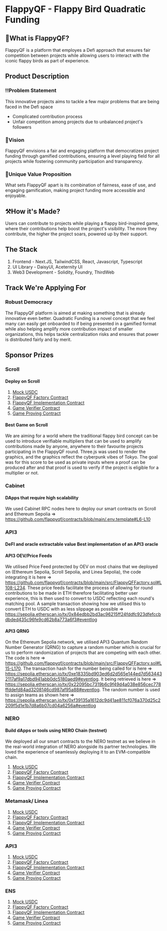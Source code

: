 # FlappyQF - Flappy Bird Quadratic Funding
## 👀What is FlappyQF?
FlappyQF is a platform that employes a Defi approach that ensures fair competition between projects while allowing users to interact with the iconic flappy birds as part of experience.

## Product Description
### ‼️Problem Statement
This innovative projects aims to tackle a few major problems that are being faced in the Defi space
- Complicated contribution process
- Unfair competition among projects due to unbalanced project's followers

### 🎯Vision
FlappyQF envisions a fair and engaging platform that democratizes project funding through gamified contributions, ensuring a level playing field for all projects while fostering community participation and transparency.

### 🚨Unique Value Proposition
What sets FlappyQF apart is its combination of fairness, ease of use, and engaging gamification, making project funding more accessible and enjoyable.

## ⚒️How it's Made?
Users can contribute to projects while playing a flappy bird-inspired game, where their contributions help boost the project's visibility. The more they contribute, the higher the project soars, powered up by their support.

## The Stack
1. Frontend - Next.JS, TailwindCSS, React, Javascript, Typescript
2. UI Library - DaisyUI, Aceternity UI
3. Web3 Development - Solidity, Foundry, ThirdWeb


## Track We're Applying For
### Robust Democracy
The FlappyQF platform is aimed at making something that is already innovative even better. Quadratic Funding is a novel concept that we feel many can easily get onboarded to if being presented in a gamified format while also helping amplify more contribution impact of smaller organizations, this helps tackle centralization risks and ensures that power is distributed fairly and by merit.

## Sponsor Prizes
### Scroll
#### Deploy on Scroll
1. [Mock USDC](https://sepolia.scrollscan.com/address/0xcf6bc8d4d55b4baba1e7783400f3bf7fbd55cf5b#code)
2. [⁠FlappyQF Factory Contract](https://sepolia.scrollscan.com/address/0x5922F957C2DF08FE3dD5f6Dd8f2f7FE14fF9c43f#code)
3. [FlappyQF Implementation Contract](https://sepolia.scrollscan.com/address/0xb72cB3Cac841CeafCE22422179442Bd200C24417#code)
4. [⁠Game Verifier Contract](https://sepolia.scrollscan.com/address/0x54D161e5f34Ea7b975BFc036a280290239fa6d12#code)
5. [Game Proving Contract](https://sepolia.scrollscan.com/address/0x1FFFd4b3051E2e9884627083a9daE472c7D04521#code)

#### Best Game on Scroll
We are aiming for a world where the traditional flappy bird concept can be used to introduce verifiable multipliers that can be used to amplify contributions made by anyone, anywhere to their favourite projects participating in the FlappyQF round. Three.js was used to render the graphics, and the graphics reflect the cyberpunk vibes of Tokyo. The goal was for this score to be used as private inputs where a proof can be produced after and that proof is used to verify if the project is eligible for a multiplier or not.

### Cabinet
#### DApps that require high scalability
We used Cabinet RPC nodes here to deploy our smart contracts on Scroll and Ethereum Sepolia => https://github.com/flappyqf/contracts/blob/main/.env.template#L6-L10

### API3
#### DeFI and oracle extractable value Best implementation of an API3 oracle
#### API3 OEV/Price Feeds
We utilised Price Feed protected by OEV on most chains that we deployed on (Ethereum Sepolia, Scroll Sepolia, and Linea Sepolia), the code integrating it is here => https://github.com/flappyqf/contracts/blob/main/src/FlappyQFFactory.sol#L108-L234. These price feeds facilitate the process of allowing for round contributions to be made in ETH therefore facilitating better user experience, this is then used to convert to USDC reflecting each round's matching pool. A sample transaction showing how we utilised this to convert ETH to USDC with as less slippage as possible => https://sepolia.etherscan.io/tx/0x84edbb2bd3ac96215ff24fddfc923dfefccbdbded435c96fe9cd62b8a773a6f3#eventlog

#### API3 QRNG
On the Ethereum Sepolia network, we utilised API3 Quantum Random Number Generator (QRNG) to capture a random number which is crucial for us to perform randomization of projects that are competing with each other. The code is here => https://github.com/flappyqf/contracts/blob/main/src/FlappyQFFactory.sol#L15-L170. The transaction hash for the number being called for is here => https://sepolia.etherscan.io/tx/0xe18335bd903ed6d2d565e144ed7d5634432117af9a17dbd941abb0dc5180aed9#eventlog. It being retrieved is here => https://sepolia.etherscan.io/tx/0x22095bc7319b6c9f49d4a038e856cec778ffddefd84ad3208146cd987af95a88#eventlog. The random number is used to assign teams as shown here => https://sepolia.etherscan.io/tx/0xf39135a1612dc9d41ae811cf076a370d25c2209f5d1e1b7d8a6b07cd04a6256a#eventlog

### NERO
#### Build dApps or tools using NERO Chain (testnet)
We deployed all our smart contracts to the NERO testnet as we believe in the real-world integration of NERO alongside its partner technologies. We loved the experience of seamlessly deploying it to an EVM-compatible chain.

1. [Mock USDC](https://testnetscan.nerochain.io/address/0xc33c0203a9F4eA06e2627Fc6635518D6C2993ddF/transactions#address-tabs)
2. [⁠FlappyQF Factory Contract](https://testnetscan.nerochain.io/address/0x460c44641673b2fB1d7D769f01B309EAA5eAc533)
3. [FlappyQF Implementation Contract](https://testnetscan.nerochain.io/address/0xA419a7a700dE519C95CF012767F78f90E115A8EC)
4. [⁠Game Verifier Contract](https://testnetscan.nerochain.io/address/0xe9E4af72b567a9CBD6460CDA0466D071934e890d)
5. [Game Proving Contract](https://testnetscan.nerochain.io/address/0xe4e52354d9625CCa463B071dAc1Af27533cbEc00)
   
### Metamask/ Linea
1. [Mock USDC](https://sepolia.lineascan.build/address/0x460c44641673b2fB1d7D769f01B309EAA5eAc533)
2. [⁠FlappyQF Factory Contract](https://sepolia.lineascan.build/address/0xe9E4af72b567a9CBD6460CDA0466D071934e890d)
3. [FlappyQF Implementation Contract](https://sepolia.lineascan.build/address/0xe4e52354d9625CCa463B071dAc1Af27533cbEc00)
4. [⁠Game Verifier Contract](https://sepolia.lineascan.build/address/0xeA9c9a0e5E6493F2BD8a1E81e68a52b63D315819)
5. [Game Proving Contract](https://sepolia.lineascan.build/address/0xCB8Eb5882FBDf0a746aec8857a36132B2aE42714)
   

### API3
1. [Mock USDC]()
2. [⁠FlappyQF Factory Contract]()
3. [FlappyQF Implementation Contract]()
4. [⁠Game Verifier Contract]()
5. [Game Proving Contract]()

### ENS
1. [Mock USDC]()
2. [⁠FlappyQF Factory Contract]()
3. [FlappyQF Implementation Contract]()
4. [⁠Game Verifier Contract]()
5. [Game Proving Contract]()



   




